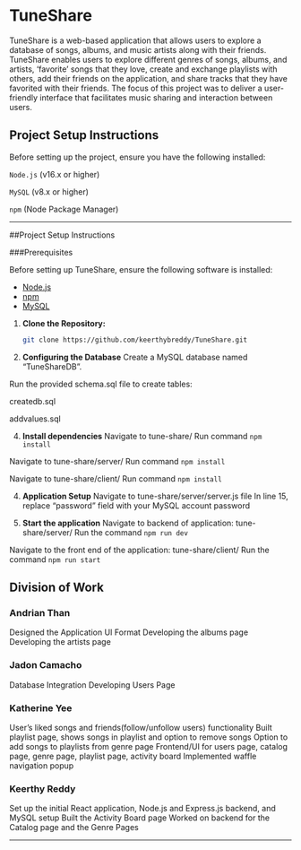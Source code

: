 # TuneShare

TuneShare is a web-based application that allows users to explore a database of songs, albums, and music artists along with their friends. TuneShare enables users to explore different genres of songs, albums, and artists, ‘favorite’ songs that they love, create and exchange playlists with others, add their friends on the application, and share tracks that they have favorited with their friends. The focus of this project was to deliver a user-friendly interface that facilitates music sharing and interaction between users.

## Project Setup Instructions

Before setting up the project, ensure you have the following installed:

`Node.js` (v16.x or higher)

`MySQL` (v8.x or higher)

`npm` (Node Package Manager)

---
##Project Setup Instructions 

###Prerequisites

Before setting up TuneShare, ensure the following software is installed:

- [Node.js](https://nodejs.org/)
- [npm](https://www.npmjs.com/)
- [MySQL](https://www.mysql.com/)

1. **Clone the Repository:**
   ```bash
   git clone https://github.com/keerthybreddy/TuneShare.git

2. **Configuring the Database**
Create a MySQL database named “TuneShareDB”.

Run the provided schema.sql file to create tables:

createdb.sql

addvalues.sql

4. **Install dependencies**
Navigate to tune-share/ 
Run command `npm install`

Navigate to tune-share/server/
Run command `npm install`

Navigate to tune-share/client/
Run command `npm install`

4. **Application Setup**
Navigate to tune-share/server/server.js file
In line 15, replace “password” field with your MySQL account password

5. **Start the application**
Navigate to backend of application: tune-share/server/
Run the command `npm run dev`

Navigate to the front end of the application: tune-share/client/
Run the command `npm run start`


## Division of Work

### Andrian Than
Designed the Application UI Format
Developing the albums page
Developing the artists page


### Jadon Camacho
Database Integration
Developing Users Page


### Katherine Yee
User’s liked songs and friends(follow/unfollow users) functionality
Built playlist page, shows songs in playlist and option to remove songs
Option to add songs to playlists from genre page
Frontend/UI for users page, catalog page, genre page, playlist page, activity board
Implemented waffle navigation popup

### Keerthy Reddy
Set up the initial React application, Node.js and Express.js backend, and MySQL setup
Built the Activity Board page
Worked on backend for the Catalog page and the Genre Pages

---
